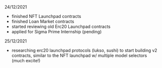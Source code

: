 24/12/2021
- finished NFT Launchpad contracts
- finished Loan Market contracts
- started reviewing old Erc20 Launchpad contracts
- applied for Sigma Prime Internship (pending)

25/12/2021
- researching erc20 launchpad protocols (lukso, sushi) to start building v2 contracts, similar to the NFT launchpad w/ multiple model selectors (much excite!)
